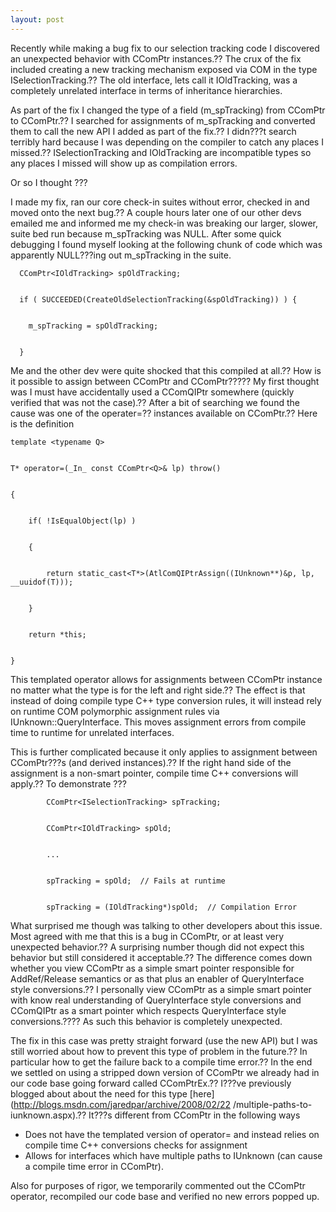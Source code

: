 ```yaml
---
layout: post
---
```

Recently while making a bug fix to our selection tracking code I discovered an
unexpected behavior with CComPtr<T> instances.?? The crux of the fix included
creating a new tracking mechanism exposed via COM in the type
ISelectionTracking.?? The old interface, lets call it IOldTracking, was a
completely unrelated interface in terms of inheritance hierarchies.

As part of the fix I changed the type of a field (m_spTracking) from
CComPtr<IOldTracking> to CComPtr<ISelectionTracking>.?? I searched for
assignments of m_spTracking and converted them to call the new API I added as
part of the fix.?? I didn???t search terribly hard because I was depending on the
compiler to catch any places I missed.?? ISelectionTracking and IOldTracking
are incompatible types so any places I missed will show up as compilation
errors.

Or so I thought ???

I made my fix, ran our core check-in suites without error, checked in and
moved onto the next bug.?? A couple hours later one of our other devs emailed
me and informed me my check-in was breaking our larger, slower, suite bed run
because m_spTracking was NULL. After some quick debugging I found myself
looking at the following chunk of code which was apparently NULL???ing out
m_spTracking in the suite.

    
    
      CComPtr<IOldTracking> spOldTracking;


      if ( SUCCEEDED(CreateOldSelectionTracking(&spOldTracking)) ) {


        m_spTracking = spOldTracking;


      }


     

Me and the other dev were quite shocked that this compiled at all.?? How is it
possible to assign between CComPtr<ISelectionTracking> and
CComPtr<IOldTracking>????? My first thought was I must have accidentally used a
CComQIPtr somewhere (quickly verified that was not the case).?? After a bit of
searching we found the cause was one of the operater=?? instances available on
CComPtr<T>.?? Here is the definition

    
    
    template <typename Q>


    T* operator=(_In_ const CComPtr<Q>& lp) throw()


    {


        if( !IsEqualObject(lp) )


        {


            return static_cast<T*>(AtlComQIPtrAssign((IUnknown**)&p, lp, __uuidof(T)));


        }


        return *this;


    }

This templated operator allows for assignments between CComPtr instance no
matter what the type is for the left and right side.?? The effect is that
instead of doing compile type C++ type conversion rules, it will instead rely
on runtime COM polymorphic assignment rules via IUnknown::QueryInterface.
This moves assignment errors from compile time to runtime for unrelated
interfaces.

This is further complicated because it only applies to assignment between
CComPtr???s (and derived instances).?? If the right hand side of the assignment
is a non-smart pointer, compile time C++ conversions will apply.?? To
demonstrate ???

    
    
            CComPtr<ISelectionTracking> spTracking;


            CComPtr<IOldTracking> spOld;


            ...


            spTracking = spOld;  // Fails at runtime


            spTracking = (IOldTracking*)spOld;  // Compilation Error


    

What surprised me though was talking to other developers about this issue.
Most agreed with me that this is a bug in CComPtr<T>, or at least very
unexpected behavior.?? A surprising number though did not expect this behavior
but still considered it acceptable.?? The difference comes down whether you
view CComPtr<T> as a simple smart pointer responsible for AddRef/Release
semantics or as that plus an enabler of QueryInterface style conversions.?? I
personally view CComPtr<T> as a simple smart pointer with know real
understanding of QueryInterface style conversions and CComQIPtr<T> as a smart
pointer which respects QueryInterface style conversions.???? As such this
behavior is completely unexpected.

The fix in this case was pretty straight forward (use the new API) but I was
still worried about how to prevent this type of problem in the future.?? In
particular how to get the failure back to a compile time error.?? In the end we
settled on using a stripped down version of CComPtr we already had in our code
base going forward called CComPtrEx.?? I???ve previously blogged about about the
need for this type [here](http://blogs.msdn.com/jaredpar/archive/2008/02/22
/multiple-paths-to-iunknown.aspx).?? It???s different from CComPtr in the
following ways

  * Does not have the templated version of operator= and instead relies on compile time C++ conversions checks for assignment 
  * Allows for interfaces which have multiple paths to IUnknown (can cause a compile time error in CComPtr). 

Also for purposes of rigor, we temporarily commented out the CComPtr<T>
operator, recompiled our code base and verified no new errors popped up.

